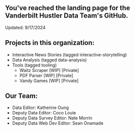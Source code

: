## You've reached the landing page for the Vanderbilt Hustler Data Team's GitHub. 

Updated: 9/17/2024

## Projects in this organization:

- Interactive News Stories (tagged interactive-storytelling)
- Data Analysis (tagged data-analysis)
- Tools (tagged tooling)
  - Waitz Scraper [WIP] [Private]
  - PDF Parser [WIP] [Private]
  - Vandy Games [WIP] [Private]

## Our Team:
- Data Editor: Katherine Oung
- Deputy Data Editor: Coco Louie
- Deputy Data Survey Editor: Nate Morrin
- Deputy Data Web Dev Editor: Sean Onamade 
